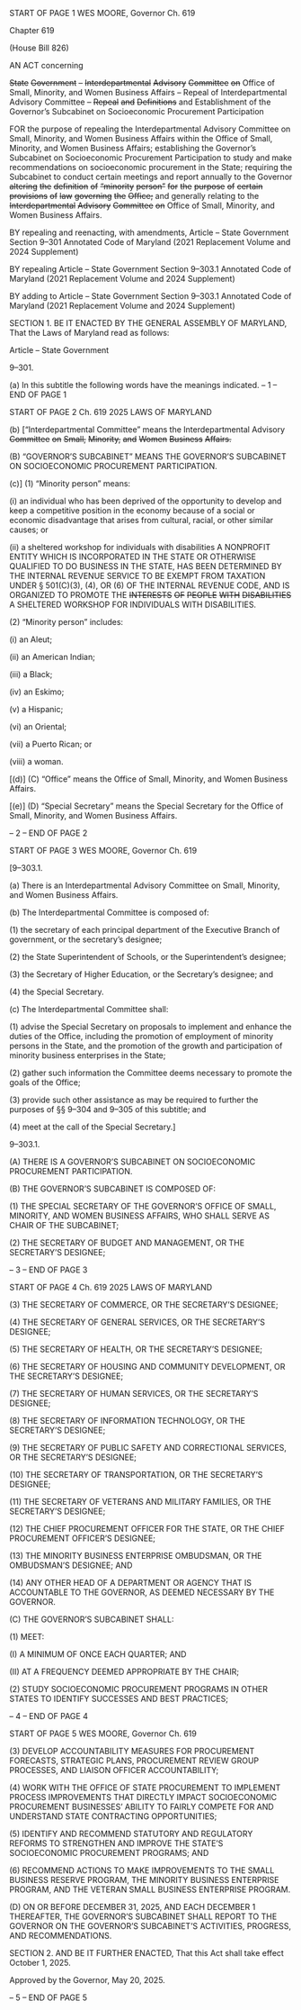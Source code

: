 START OF PAGE 1
WES MOORE, Governor Ch. 619

Chapter 619

(House Bill 826)

AN ACT concerning

~~State~~ ~~Government~~ ~~–~~ ~~Interdepartmental~~ ~~Advisory~~ ~~Committee~~ ~~on~~ Office of Small,
Minority, and Women Business Affairs – Repeal of Interdepartmental Advisory
Committee ~~–~~ ~~Repeal~~ ~~and~~ ~~Definitions~~ and Establishment of the Governor’s
Subcabinet on Socioeconomic Procurement Participation

FOR the purpose of repealing the Interdepartmental Advisory Committee on Small,
Minority, and Women Business Affairs within the Office of Small, Minority, and
Women Business Affairs; establishing the Governor’s Subcabinet on Socioeconomic
Procurement Participation to study and make recommendations on socioeconomic
procurement in the State; requiring the Subcabinet to conduct certain meetings and
report annually to the Governor ~~altering~~ ~~the~~ ~~definition~~ ~~of~~ ~~“minority~~ ~~person”~~ ~~for~~ ~~the~~
~~purpose~~ ~~of~~ ~~certain~~ ~~provisions~~ ~~of~~ ~~law~~ ~~governing~~ ~~the~~ ~~Office;~~ and generally relating to
the ~~Interdepartmental~~ ~~Advisory~~ ~~Committee~~ ~~on~~ Office of Small, Minority, and Women
Business Affairs.

BY repealing and reenacting, with amendments,
Article – State Government
Section 9–301
Annotated Code of Maryland
(2021 Replacement Volume and 2024 Supplement)

BY repealing
Article – State Government
Section 9–303.1
Annotated Code of Maryland
(2021 Replacement Volume and 2024 Supplement)

BY adding to
Article – State Government
Section 9–303.1
Annotated Code of Maryland
(2021 Replacement Volume and 2024 Supplement)

SECTION 1. BE IT ENACTED BY THE GENERAL ASSEMBLY OF MARYLAND,
That the Laws of Maryland read as follows:

Article – State Government

9–301.

(a) In this subtitle the following words have the meanings indicated.
– 1 –
END OF PAGE 1

START OF PAGE 2
Ch. 619 2025 LAWS OF MARYLAND

(b) [“Interdepartmental Committee” means the Interdepartmental Advisory
~~Committee~~ ~~on~~ ~~Small,~~ ~~Minority,~~ ~~and~~ ~~Women~~ ~~Business~~ ~~Affairs.~~

(B) “GOVERNOR’S SUBCABINET” MEANS THE GOVERNOR’S SUBCABINET ON
SOCIOECONOMIC PROCUREMENT PARTICIPATION.

(c)] (1) “Minority person” means:

(i) an individual who has been deprived of the opportunity to
develop and keep a competitive position in the economy because of a social or economic
disadvantage that arises from cultural, racial, or other similar causes; or

(ii) a sheltered workshop for individuals with disabilities A
NONPROFIT ENTITY WHICH IS INCORPORATED IN THE STATE OR OTHERWISE
QUALIFIED TO DO BUSINESS IN THE STATE, HAS BEEN DETERMINED BY THE
INTERNAL REVENUE SERVICE TO BE EXEMPT FROM TAXATION UNDER § 501(C)(3),
(4), OR (6) OF THE INTERNAL REVENUE CODE, AND IS ORGANIZED TO PROMOTE THE
~~INTERESTS~~ ~~OF~~ ~~PEOPLE~~ ~~WITH~~ ~~DISABILITIES~~ A SHELTERED WORKSHOP FOR
INDIVIDUALS WITH DISABILITIES.

(2) “Minority person” includes:

(i) an Aleut;

(ii) an American Indian;

(iii) a Black;

(iv) an Eskimo;

(v) a Hispanic;

(vi) an Oriental;

(vii) a Puerto Rican; or

(viii) a woman.

[(d)] (C) “Office” means the Office of Small, Minority, and Women Business
Affairs.

[(e)] (D) “Special Secretary” means the Special Secretary for the Office of Small,
Minority, and Women Business Affairs.

– 2 –
END OF PAGE 2

START OF PAGE 3
WES MOORE, Governor Ch. 619

[9–303.1.

(a) There is an Interdepartmental Advisory Committee on Small, Minority, and
Women Business Affairs.

(b) The Interdepartmental Committee is composed of:

(1) the secretary of each principal department of the Executive Branch of
government, or the secretary’s designee;

(2) the State Superintendent of Schools, or the Superintendent’s designee;

(3) the Secretary of Higher Education, or the Secretary’s designee; and

(4) the Special Secretary.

(c) The Interdepartmental Committee shall:

(1) advise the Special Secretary on proposals to implement and enhance
the duties of the Office, including the promotion of employment of minority persons in the
State, and the promotion of the growth and participation of minority business enterprises
in the State;

(2) gather such information the Committee deems necessary to promote
the goals of the Office;

(3) provide such other assistance as may be required to further the
purposes of §§ 9–304 and 9–305 of this subtitle; and

(4) meet at the call of the Special Secretary.]

9–303.1.

(A) THERE IS A GOVERNOR’S SUBCABINET ON SOCIOECONOMIC
PROCUREMENT PARTICIPATION.

(B) THE GOVERNOR’S SUBCABINET IS COMPOSED OF:

(1) THE SPECIAL SECRETARY OF THE GOVERNOR’S OFFICE OF
SMALL, MINORITY, AND WOMEN BUSINESS AFFAIRS, WHO SHALL SERVE AS CHAIR
OF THE SUBCABINET;

(2) THE SECRETARY OF BUDGET AND MANAGEMENT, OR THE
SECRETARY’S DESIGNEE;

– 3 –
END OF PAGE 3

START OF PAGE 4
Ch. 619 2025 LAWS OF MARYLAND

(3) THE SECRETARY OF COMMERCE, OR THE SECRETARY’S DESIGNEE;

(4) THE SECRETARY OF GENERAL SERVICES, OR THE SECRETARY’S
DESIGNEE;

(5) THE SECRETARY OF HEALTH, OR THE SECRETARY’S DESIGNEE;

(6) THE SECRETARY OF HOUSING AND COMMUNITY DEVELOPMENT,
OR THE SECRETARY’S DESIGNEE;

(7) THE SECRETARY OF HUMAN SERVICES, OR THE SECRETARY’S
DESIGNEE;

(8) THE SECRETARY OF INFORMATION TECHNOLOGY, OR THE
SECRETARY’S DESIGNEE;

(9) THE SECRETARY OF PUBLIC SAFETY AND CORRECTIONAL
SERVICES, OR THE SECRETARY’S DESIGNEE;

(10) THE SECRETARY OF TRANSPORTATION, OR THE SECRETARY’S
DESIGNEE;

(11) THE SECRETARY OF VETERANS AND MILITARY FAMILIES, OR THE
SECRETARY’S DESIGNEE;

(12) THE CHIEF PROCUREMENT OFFICER FOR THE STATE, OR THE
CHIEF PROCUREMENT OFFICER’S DESIGNEE;

(13) THE MINORITY BUSINESS ENTERPRISE OMBUDSMAN, OR THE
OMBUDSMAN’S DESIGNEE; AND

(14) ANY OTHER HEAD OF A DEPARTMENT OR AGENCY THAT IS
ACCOUNTABLE TO THE GOVERNOR, AS DEEMED NECESSARY BY THE GOVERNOR.

(C) THE GOVERNOR’S SUBCABINET SHALL:

(1) MEET:

(I) A MINIMUM OF ONCE EACH QUARTER; AND

(II) AT A FREQUENCY DEEMED APPROPRIATE BY THE CHAIR;

(2) STUDY SOCIOECONOMIC PROCUREMENT PROGRAMS IN OTHER
STATES TO IDENTIFY SUCCESSES AND BEST PRACTICES;

– 4 –
END OF PAGE 4

START OF PAGE 5
WES MOORE, Governor Ch. 619

(3) DEVELOP ACCOUNTABILITY MEASURES FOR PROCUREMENT
FORECASTS, STRATEGIC PLANS, PROCUREMENT REVIEW GROUP PROCESSES, AND
LIAISON OFFICER ACCOUNTABILITY;

(4) WORK WITH THE OFFICE OF STATE PROCUREMENT TO
IMPLEMENT PROCESS IMPROVEMENTS THAT DIRECTLY IMPACT SOCIOECONOMIC
PROCUREMENT BUSINESSES’ ABILITY TO FAIRLY COMPETE FOR AND UNDERSTAND
STATE CONTRACTING OPPORTUNITIES;

(5) IDENTIFY AND RECOMMEND STATUTORY AND REGULATORY
REFORMS TO STRENGTHEN AND IMPROVE THE STATE’S SOCIOECONOMIC
PROCUREMENT PROGRAMS; AND

(6) RECOMMEND ACTIONS TO MAKE IMPROVEMENTS TO THE SMALL
BUSINESS RESERVE PROGRAM, THE MINORITY BUSINESS ENTERPRISE PROGRAM,
AND THE VETERAN SMALL BUSINESS ENTERPRISE PROGRAM.

(D) ON OR BEFORE DECEMBER 31, 2025, AND EACH DECEMBER 1
THEREAFTER, THE GOVERNOR’S SUBCABINET SHALL REPORT TO THE GOVERNOR
ON THE GOVERNOR’S SUBCABINET’S ACTIVITIES, PROGRESS, AND
RECOMMENDATIONS.

SECTION 2. AND BE IT FURTHER ENACTED, That this Act shall take effect
October 1, 2025.

Approved by the Governor, May 20, 2025.

– 5 –
END OF PAGE 5